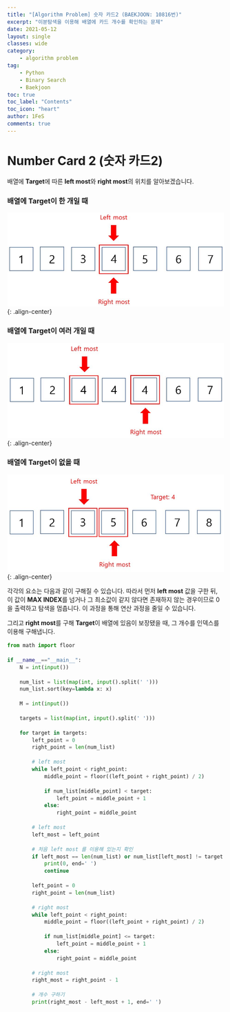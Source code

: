 ```yaml
---
title: "[Algorithm Problem] 숫자 카드2 (BAEKJOON: 10816번)"
excerpt: "이분탐색을 이용해 배열에 카드 개수를 확인하는 문제"
date: 2021-05-12
layout: single
classes: wide
category:
    - algorithm problem
tag:
    - Python
    - Binary Search
    - Baekjoon
toc: true
toc_label: "Contents"
toc_icon: "heart"
author: 1FeS
comments: true
---
```


# Number Card 2 (숫자 카드2)

배열에 **Target**에 따른 **left most**와 **right most**의 위치를 알아보겠습니다.  
  
### 배열에 Target이 한 개일 때

![normal](/_img/2021-05-12/normal.jpg){: .align-center}

### 배열에 Target이 여러 개일 때

![normal](/_img/2021-05-12/multi_state.jpg){: .align-center}

### 배열에 Target이 없을 때

![normal](/_img/2021-05-12/none_target.jpg){: .align-center}

각각의 요소는 다음과 같이 구해질 수 있습니다. 따라서 먼저 **left most** 값을 구한 뒤, 이 값이 **MAX INDEX**를 넘거나 그 최소값이 같지 않다면 존재하지 않는 경우이므로 0을 출력하고 탐색을 멈춥니다. 이 과정을 통해 연산 과정을 줄일 수 있습니다.

그리고 **right most**를 구해 **Target**이 배열에 있음이 보장됐을 때, 그 개수를 인덱스를 이용해 구해냅니다.

```python
from math import floor

if __name__=="__main__":
    N = int(input())

    num_list = list(map(int, input().split(' ')))
    num_list.sort(key=lambda x: x)

    M = int(input())

    targets = list(map(int, input().split(' ')))

    for target in targets:
        left_point = 0
        right_point = len(num_list)

        # left most
        while left_point < right_point:
            middle_point = floor((left_point + right_point) / 2)

            if num_list[middle_point] < target:
                left_point = middle_point + 1
            else:
                right_point = middle_point

        # left most
        left_most = left_point

        # 처음 left most 를 이용해 있는지 확인
        if left_most == len(num_list) or num_list[left_most] != target:
            print(0, end=' ')
            continue

        left_point = 0
        right_point = len(num_list)

        # right most
        while left_point < right_point:
            middle_point = floor((left_point + right_point) / 2)

            if num_list[middle_point] <= target:
                left_point = middle_point + 1
            else:
                right_point = middle_point

        # right most
        right_most = right_point - 1

        # 개수 구하기
        print(right_most - left_most + 1, end=' ')
```